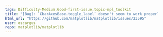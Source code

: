 ```yaml
---
tags: Difficulty-Medium,Good-first-issue,topic-mpl_toolkit
title: "[Bug]: `CbarAxesBase.toggle_label` doesn't seem to work properly"
html_url: "https://github.com/matplotlib/matplotlib/issues/23595"
user: oscargus
repo: matplotlib/matplotlib
---
```


